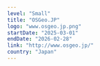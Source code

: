 ```yaml
---
level: "Small"
title: "OSGeo.JP"
logo: "www.osgeo.jp.png"
startDate: "2025-03-01"
endDate: "2026-02-28"
link: "http://www.osgeo.jp/"
country: "Japan"
---
```

